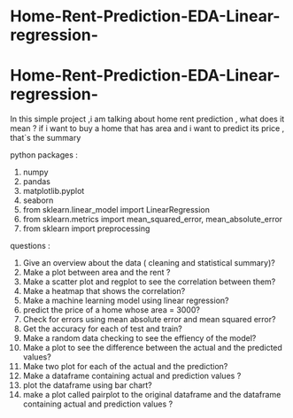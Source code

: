 # Home-Rent-Prediction-EDA-Linear-regression-

# Home-Rent-Prediction-EDA-Linear-regression-

In this simple project ,i am talking about home rent prediction , what does it mean ?
if i want to buy a home that has area and i want to predict its price  , that`s the summary

python packages :
1) numpy
2) pandas
3) matplotlib.pyplot
4) seaborn
5) from sklearn.linear_model import LinearRegression
6) from sklearn.metrics import mean_squared_error, mean_absolute_error
7) from sklearn import preprocessing

questions :
1) Give an overview about the data ( cleaning and statistical summary)?
2) Make a plot between area and the rent ?
3) Make a scatter plot and regplot to see the correlation between them?
4) Make a heatmap that shows the correlation?
5) Make a machine learning model using linear regression?
6) predict the price of a home whose area = 3000?
7) Check for errors using mean absolute error and mean squared error?
8) Get the accuracy for each of test and train?
9) Make a random data checking to see the effiency of the model?
10) Make a plot to see the difference between the actual and the predicted values?
11) Make two plot for each of the actual and the prediction?
12) Make a dataframe containing actual and prediction values ?
13) plot the dataframe using bar chart?
14) make a plot called pairplot to the original dataframe and the dataframe containing actual and prediction values ?

